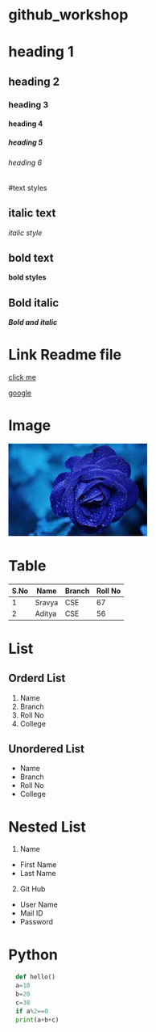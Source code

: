 # github_workshop
# heading 1
## heading 2
### heading 3
#### heading 4
##### heading 5
###### heading 6

#text styles
## italic text
*italic style*

## bold text
**bold styles**

## Bold italic
***Bold and italic***

# Link Readme file
[click me]("www.gmail.com")

[google]("www.google.com")

# Image 
![flower](flower.jpg)

# Table
|S.No|Name|Branch|Roll No|
|----|----|------|-------|
|1|Sravya|CSE|67|
|2|Aditya|CSE|56|

# List
## Orderd List
1. Name
2. Branch
3. Roll No
4. College

## Unordered List
* Name
* Branch
* Roll No
* College

# Nested List
1. Name
  * First Name
  * Last Name
2. Git Hub
  * User Name
  * Mail ID
  * Password

# Python

```Python
  def hello()
  a=10
  b=20
  c=30
  if a%2==0
  print(a+b+c)
```


